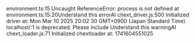 environment.ts:15 Uncaught ReferenceError: process is not defined
    at environment.ts:15:20Understand this errorAI
chext_driver.js:500 Initialized driver at: Mon Mar 10 2025 20:02:30 GMT+0900 (Japan Standard Time)
localhost/:1 <meta name="apple-mobile-web-app-capable" content="yes"> is deprecated. Please include <meta name="mobile-web-app-capable" content="yes">Understand this warningAI
chext_loader.js:71 Initialized chextloader at: 1741604551025